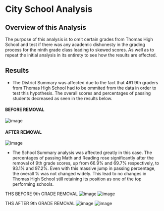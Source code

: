 # City School Analysis

## Overview of this Analysis

The purpose of this analysis is to omit certain grades from Thomas High School and test if there was any academic dishonesty in the grading process for the ninth grade class leading to skewed scores. As well as to repeat the initial analysis in its entirety to see how the results are effected.

## Results

- The District Summary was affected due to the fact that 461 9th graders from Thomas High School had to be ommited from the data in order to test this hypothesis. The overall scores and percentages of passing students decreased as seen in the results below.

#### BEFORE REMOVAL
![image](https://user-images.githubusercontent.com/102704559/167281086-f4545819-9665-4421-aaf6-21b8f36e07f1.png)
#### AFTER REMOVAL
![image](https://user-images.githubusercontent.com/102704559/167281112-99934210-8f65-45e2-9e37-51772cd6d287.png)

- The School Summary analysis was affected greatly in this case. The percentages of passing Math and Reading rose significantly after the removal of 9th grade scores, up from 66.9% and 69.7% respectively, to 93.1% and 97.2%. Even with this massive jump in passing percentage, the overall % was not changed widely. This lead to no changes in Thomas High School still retaining its position as one of the top performing schools.


THS BEFORE 9th GRADE REMOVAL
![image](https://user-images.githubusercontent.com/102704559/167280971-190ebd18-3b04-4eec-ac68-48ccc6556e8c.png)
![image](https://user-images.githubusercontent.com/102704559/167280960-d566748a-2dc9-4eb7-8cb5-9364189b7b81.png)

THS AFTER 9th GRADE REMOVAL
![image](https://user-images.githubusercontent.com/102704559/167280973-7405863f-2065-452a-a199-c49f3169a9a1.png)
![image](https://user-images.githubusercontent.com/102704559/167280912-64127fce-372e-49f1-8d8d-9ac473f1c102.png)
